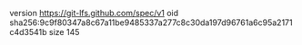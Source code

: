 version https://git-lfs.github.com/spec/v1
oid sha256:9c9f80347a8c67a11be9485337a277c8c30da197d96761a6c95a2171c4d3541b
size 145
